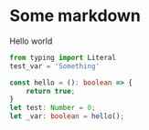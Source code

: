 # Some markdown
Hello world

```python
from typing import Literal
test_var = 'Something'
```

```typescript
const hello = (): boolean => {
    return true;
}
let test: Number = 0;
let _var: boolean = hello();


```
